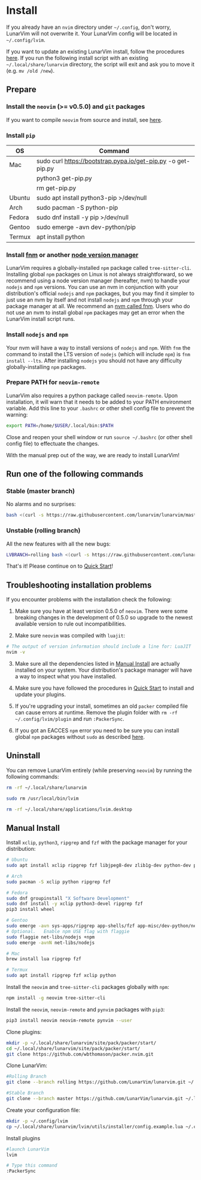 # Install

If you already have an `nvim` directory under `~/.config`, don't worry, LunarVim will not overwrite it. Your LunarVim config will be located in `~/.config/lvim`.

If you want to update an existing LunarVim install, follow the procedures [here](./03-updating.md). If you run the following install script with an existing `~/.local/share/lunarvim` directory, the script will exit and ask you to move it (e.g. `mv /old /new`).

## Prepare

### Install the `neovim` (>= v0.5.0) and `git` packages

If you want to compile `neovim` from source and install, see [here](./dev/#compiling-neovim-from-source).

### Install `pip`

| OS     | Command                                                      |
| ------ | ------------------------------------------------------------ |
| Mac    | sudo curl https://bootstrap.pypa.io/get-pip.py -o get-pip.py |
|        | python3 get-pip.py                                           |
|        | rm get-pip.py                                                |
| Ubuntu | sudo apt install python3-pip \>/dev/null                     |
| Arch   | sudo pacman -S python-pip                                    |
| Fedora | sudo dnf install -y pip \>/dev/null                          |
| Gentoo | sudo emerge -avn dev-python/pip                              |
| Termux | apt install python                                           |

### Install [fnm](https://github.com/Schniz/fnm) or another [node version manager](https://docs.npmjs.com/resolving-eacces-permissions-errors-when-installing-packages-globally)

LunarVim requires a globally-installed `npm` package called `tree-sitter-cli`. Installing global `npm` packages on Linux is not always straightforward, so we recommend using a node version manager (hereafter, nvm) to handle your `nodejs` and `npm` versions. You can use an nvm in conjunction with your distribution's official `nodejs` and `npm` packages, but you may find it simpler to just use an nvm by itself and not install `nodejs` and `npm` through your package manager at all. We recommend an [nvm called fnm](https://www.youtube.com/watch?v=ClrXIi8qTtI). Users who do not use an nvm to install global `npm` packages may get an error when the LunarVim install script runs.

### Install `nodejs` and `npm`

Your nvm will have a way to install versions of `nodejs` and `npm`. With `fnm` the command to install the LTS version of `nodejs` (which will include `npm`) is `fnm install --lts`. After installing `nodejs` you should not have any difficulty globally-installing `npm` packages.

### Prepare PATH for `neovim-remote`

LunarVim also requires a python package called `neovim-remote`. Upon installation, it will warn that it needs to be added to your PATH environment variable. Add this line to your `.bashrc` or other shell config file to prevent the warning:

```bash
export PATH=/home/$USER/.local/bin:$PATH
```

Close and reopen your shell window or run `source ~/.bashrc` (or other shell config file) to effectuate the changes.

With the manual prep out of the way, we are ready to install LunarVim!

## Run one of the following commands

### Stable (master branch)

No alarms and no surprises:

```bash
bash <(curl -s https://raw.githubusercontent.com/lunarvim/lunarvim/master/utils/installer/install.sh)
```

### Unstable (rolling branch)

All the new features with all the new bugs:

```bash
LVBRANCH=rolling bash <(curl -s https://raw.githubusercontent.com/lunarvim/lunarvim/rolling/utils/installer/install.sh)
```

That's it! Please continue on to [Quick Start](./02-after-install.md)!

## Troubleshooting installation problems

If you encounter problems with the installation check the following:

1. Make sure you have at least version 0.5.0 of `neovim`. There were some breaking changes in the development of 0.5.0 so upgrade to the newest available version to rule out incompatibilities.

2. Make sure `neovim` was compiled with `luajit`:

```bash
# The output of version information should include a line for: LuaJIT
nvim -v
```

3. Make sure all the dependencies listed in [Manual Install](./dev/#manual-install) are actually installed on your system. Your distribution's package manager will have a way to inspect what you have installed.

4. Make sure you have followed the procedures in [Quick Start](./02-after-install.md) to install and update your plugins.

5. If you're upgrading your install, sometimes an old `packer` compiled file can cause errors at runtime. Remove the plugin folder with `rm -rf ~/.config/lvim/plugin` and run `:PackerSync`.

6. If you got an EACCES `npm` error you need to be sure you can install global `npm` packages without `sudo` as described [here](https://docs.npmjs.com/resolving-eacces-permissions-errors-when-installing-packages-globally).

## Uninstall

You can remove LunarVim entirely (while preserving `neovim`) by running the following commands:

```bash
rm -rf ~/.local/share/lunarvim

sudo rm /usr/local/bin/lvim

rm -rf ~/.local/share/applications/lvim.desktop
```

## Manual Install

Install `xclip`, `python3`, `ripgrep` and `fzf` with the package manager for your distribution:

```bash
# Ubuntu
sudo apt install xclip ripgrep fzf libjpeg8-dev zlib1g-dev python-dev python3-dev libxtst-dev

# Arch
sudo pacman -S xclip python ripgrep fzf

# Fedora
sudo dnf groupinstall "X Software Development"
sudo dnf install -y xclip python3-devel ripgrep fzf
pip3 install wheel

# Gentoo
sudo emerge -avn sys-apps/ripgrep app-shells/fzf app-misc/dev-python/neovim-remote virtual/jpeg sys-libs/zlib
# Optional.   Enable npm USE flag with flaggie
sudo flaggie net-libs/nodejs +npm
sudo emerge -avnN net-libs/nodejs

# Mac
brew install lua ripgrep fzf

# Termux
sudo apt install ripgrep fzf xclip python
```

Install the `neovim` and `tree-sitter-cli` packages globally with `npm`:

```bash
npm install -g neovim tree-sitter-cli
```

Install the `neovim`, `neovim-remote` and `pynvim` packages with `pip3`:

```bash
pip3 install neovim neovim-remote pynvim --user
```

Clone plugins:

```bash
mkdir -p ~/.local/share/lunarvim/site/pack/packer/start/
cd ~/.local/share/lunarvim/site/pack/packer/start/
git clone https://github.com/wbthomason/packer.nvim.git
```

Clone LunarVim:

```bash
#Rolling Branch
git clone --branch rolling https://github.com/LunarVim/lunarvim.git ~/.local/share/lunarvim/lvim

#Stable Branch
git clone --branch master https://github.com/LunarVim/lunarvim.git ~/.local/share/lunarvim/lvim
```

Create your configuration file:

```bash
mkdir -p ~/.config/lvim
cp ~/.local/share/lunarvim/lvim/utils/installer/config.example.lua ~/.config/lvim/config.lua
```

Install plugins

```bash
#launch LunarVim
lvim

# Type this command
:PackerSync
```
